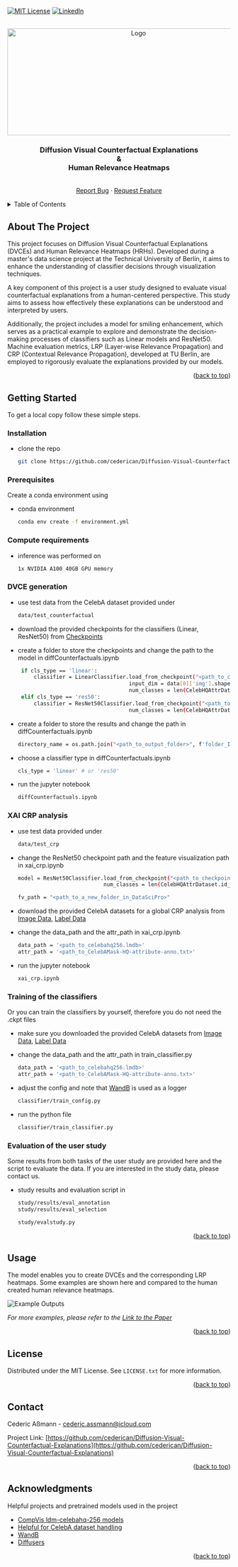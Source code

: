 <!-- Improved compatibility of back to top link: See: https://github.com/othneildrew/Best-README-Template/pull/73 -->
<a id="readme-top"></a>
<!--
*** Thanks for checking out the Best-README-Template. If you have a suggestion
*** that would make this better, please fork the repo and create a pull request
*** or simply open an issue with the tag "enhancement".
*** Don't forget to give the project a star!
*** Thanks again! Now go create something AMAZING! :D
-->



<!-- PROJECT SHIELDS -->
<!--
*** I'm using markdown "reference style" links for readability.
*** Reference links are enclosed in brackets [ ] instead of parentheses ( ).
*** See the bottom of this document for the declaration of the reference variables
*** for contributors-url, forks-url, etc. This is an optional, concise syntax you may use.
*** https://www.markdownguide.org/basic-syntax/#reference-style-links
-->
[![MIT License][license-shield]][license-url]
[![LinkedIn][linkedin-shield]][linkedin-url]



<!-- PROJECT LOGO -->
<br />
<div align="center">
  <a href="https://github.com/othneildrew/Best-README-Template">
    <img src="logos/headlineImage.png" alt="Logo" width="576" height="241">
  </a>

  <h3 align="center">Diffusion Visual Counterfactual Explanations <br> & <br> Human Relevance Heatmaps</h3>

  <p align="center">
    <br />
    <a href="https://github.com/cederican/DataSciPro/issues">Report Bug</a>
    ·
    <a href="https://github.com/cederican/DataSciPro/issues">Request Feature</a>
  </p>
</div>



<!-- TABLE OF CONTENTS -->
<details>
  <summary>Table of Contents</summary>
  <ol>
    <li>
      <a href="#about-the-project">About The Project</a>
      </ul>
    </li>
    <li>
      <a href="#getting-started">Getting Started</a>
      <ul>
        <li><a href="#prerequisites">Prerequisites</a></li>
        <li><a href="#installation">Installation</a></li>
        <li><a href="#compute-requirements">Compute requirements</a></li>
        <li><a href="#dvce-generation">DVCE generation</a></li>
        <li><a href="#xai-crp-analysis">XAI CRP analysis</a></li>
        <li><a href="#training-of-the-classifiers">Training of the classifiers</a></li>
        <li><a href="#evaluation-of-the-user-study">Evaluation of the user study</a></li>
      </ul>
    </li>
    <li><a href="#usage">Usage</a></li>
    <li><a href="#license">License</a></li>
    <li><a href="#contact">Contact</a></li>
    <li><a href="#acknowledgments">Acknowledgments</a></li>
  </ol>
</details>



<!-- ABOUT THE PROJECT -->
## About The Project

This project focuses on Diffusion Visual Counterfactual Explanations (DVCEs) and Human Relevance Heatmaps (HRHs). Developed during a master's data science project at the Technical University of Berlin, it aims to enhance the understanding of classifier decisions through visualization techniques.

A key component of this project is a user study designed to evaluate visual counterfactual explanations from a human-centered perspective. This study aims to assess how effectively these explanations can be understood and interpreted by users.

Additionally, the project includes a model for smiling enhancement, which serves as a practical example to explore and demonstrate the decision-making processes of classifiers such as Linear models and ResNet50. Machine evaluation metrics, LRP (Layer-wise Relevance Propagation) and CRP (Contextual Relevance Propagation), developed at TU Berlin, are employed to rigorously evaluate the explanations provided by our models.

<p align="right">(<a href="#readme-top">back to top</a>)</p>


<!-- GETTING STARTED -->
## Getting Started

To get a local copy follow these simple steps.

### Installation

* clone the repo
   ```sh
   git clone https://github.com/cederican/Diffusion-Visual-Counterfactual-Explanations.git
   ```

### Prerequisites

Create a conda environment using 
* conda environment
  ```sh
  conda env create -f environment.yml
  ```

### Compute requirements

* inference was performed on
   ```sh
   1x NVIDIA A100 40GB GPU memory
   ```

### DVCE generation

* use test data from the CelebA dataset provided under
   ```sh
   data/test_counterfactual
   ```

* download the provided checkpoints for the classifiers (Linear, ResNet50)
from [Checkpoints](https://tubcloud.tu-berlin.de/s/iWoFaXpzzkrXJQF)

* create a folder to store the checkpoints and change the path to the model in diffCounterfactuals.ipynb
   ```sh
    if cls_type == 'linear':    
        classifier = LinearClassifier.load_from_checkpoint("<path_to_checkpoint_file>",
                                      input_dim = data[0]['img'].shape,
                                      num_classes = len(CelebHQAttrDataset.id_to_cls))
    elif cls_type == 'res50':
        classifier = ResNet50Classifier.load_from_checkpoint("<path_to_checkpoint_file>",
                                      num_classes = len(CelebHQAttrDataset.id_to_cls))
   ```

* create a folder to store the results and change the path in diffCounterfactuals.ipynb
   ```sh
   directory_name = os.path.join("<path_to_output_folder>", f'folder_IMG_{img_index}')
   ```

* choose a classifier type in diffCounterfactuals.ipynb
   ```sh
   cls_type = 'linear' # or 'res50'
   ```

* run the jupyter notebook
   ```sh
   diffCounterfactuals.ipynb
   ```

### XAI CRP analysis

* use test data provided under
   ```sh
   data/test_crp
   ```

* change the ResNet50 checkpoint path and the feature visualization path in xai_crp.ipynb
   ```sh
  model = ResNet50Classifier.load_from_checkpoint("<path_to_checkpoint_file>",
                              num_classes = len(CelebHQAttrDataset.id_to_cls)) 

  fv_path = "<path_to_a_new_folder_in_DataSciPro>"  
   ```

* download the provided CelebA datasets for a global CRP analysis from [Image Data](https://tubcloud.tu-berlin.de/s/sjMbBqHMPPJfExg), [Label Data](https://tubcloud.tu-berlin.de/s/zNnJDzwFTCYPx49)

* change the data_path and the attr_path in xai_crp.ipynb
   ```sh
   data_path = '<path_to_celebahq256.lmdb>'
   attr_path = '<path_to_CelebAMask-HQ-attribute-anno.txt>'
   ```

* run the jupyter notebook
   ```sh
   xai_crp.ipynb
   ```

### Training of the classifiers

Or you can train the classifiers by yourself, therefore you do not need the .ckpt files

* make sure you downloaded the provided CelebA datasets from [Image Data](https://tubcloud.tu-berlin.de/s/sjMbBqHMPPJfExg), [Label Data](https://tubcloud.tu-berlin.de/s/zNnJDzwFTCYPx49)

* change the data_path and the attr_path in train_classifier.py
   ```sh
   data_path = '<path_to_celebahq256.lmdb>'
   attr_path = '<path_to_CelebAMask-HQ-attribute-anno.txt>'
   ```

* adjust the config and note that [WandB](https://wandb.ai/site) is used as a logger
   ```sh
   classifier/train_config.py
   ```

* run the python file
   ```sh
   classifier/train_classifier.py
   ```

### Evaluation of the user study

Some results from both tasks of the user study are provided here and the script to evaluate the data. If you are interested in the study data, please contact us.

* study results and evaluation script in
   ```sh
   study/results/eval_annotation
   study/results/eval_selection

   study/evalstudy.py
   ```



<p align="right">(<a href="#readme-top">back to top</a>)</p>



<!-- USAGE EXAMPLES -->
## Usage

The model enables you to create DVCEs and the corresponding LRP heatmaps. Some examples are shown here and compared to the human created human relevance heatmaps.

![Example Outputs](logos/usage_images.png)

_For more examples, please refer to the [Link to the Paper](https://example.com)_

<p align="right">(<a href="#readme-top">back to top</a>)</p>



<!-- LICENSE -->
## License

Distributed under the MIT License. See `LICENSE.txt` for more information.

<p align="right">(<a href="#readme-top">back to top</a>)</p>



<!-- CONTACT -->
## Contact

Cederic Aßmann - cederic.assmann@icloud.com

Project Link: [https://github.com/cederican/Diffusion-Visual-Counterfactual-Explanations](https://github.com/cederican/Diffusion-Visual-Counterfactual-Explanations)

<p align="right">(<a href="#readme-top">back to top</a>)</p>



<!-- ACKNOWLEDGMENTS -->
## Acknowledgments

Helpful projects and pretrained models used in the project

* [CompVis ldm-celebahq-256 models](https://huggingface.co/CompVis/ldm-celebahq-256)
* [Helpful for CelebA dataset handling](https://github.com/phizaz/diffae)
* [WandB](https://wandb.ai/site)
* [Diffusers](https://huggingface.co/docs/diffusers/index)

<p align="right">(<a href="#readme-top">back to top</a>)</p>



<!-- MARKDOWN LINKS & IMAGES -->
<!-- https://www.markdownguide.org/basic-syntax/#reference-style-links -->
[license-shield]: https://img.shields.io/github/license/othneildrew/Best-README-Template.svg?style=for-the-badge
[license-url]: LICENSE.txt
[linkedin-shield]: https://img.shields.io/badge/-LinkedIn-black.svg?style=for-the-badge&logo=linkedin&colorB=555
[linkedin-url]: https://www.linkedin.com/in/cederic-aßmann-41904322b/
